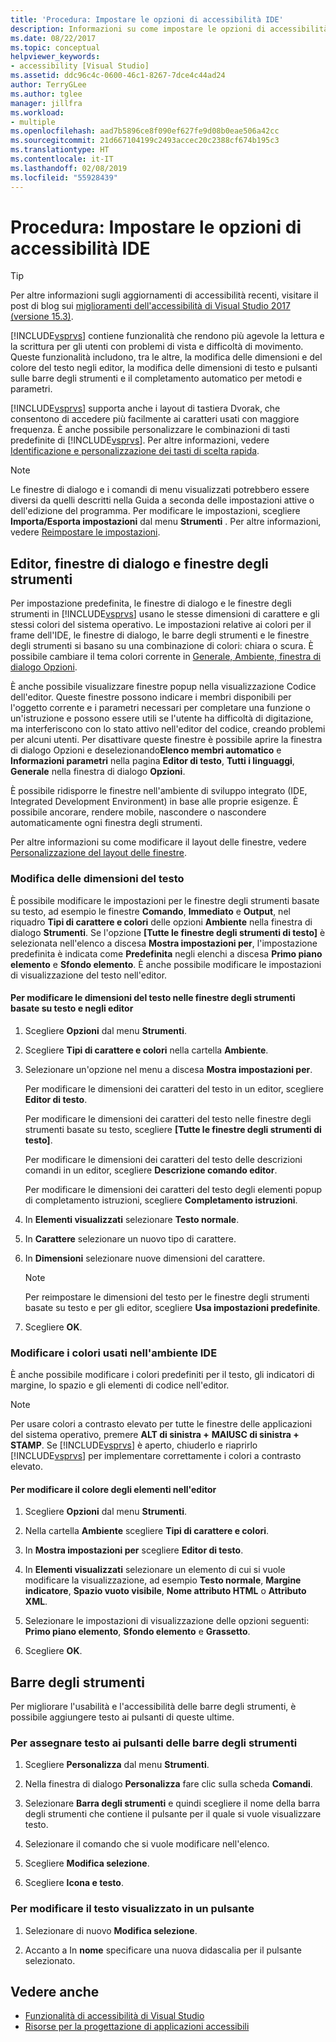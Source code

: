 ```yaml
---
title: 'Procedura: Impostare le opzioni di accessibilità IDE'
description: Informazioni su come impostare le opzioni di accessibilità di Visual Studio che semplificano l'utilizzo dell'ambiente di sviluppo integrato (IDE) per tutti gli utenti, inclusi quelli ipovedenti e con destrezza manuale limitata.
ms.date: 08/22/2017
ms.topic: conceptual
helpviewer_keywords:
- accessibility [Visual Studio]
ms.assetid: ddc96c4c-0600-46c1-8267-7dce4c44ad24
author: TerryGLee
ms.author: tglee
manager: jillfra
ms.workload:
- multiple
ms.openlocfilehash: aad7b5896ce8f090ef627fe9d08b0eae506a42cc
ms.sourcegitcommit: 21d667104199c2493accec20c2388cf674b195c3
ms.translationtype: HT
ms.contentlocale: it-IT
ms.lasthandoff: 02/08/2019
ms.locfileid: "55928439"
---
```

# <a name="how-to-set-ide-accessibility-options"></a>Procedura: Impostare le opzioni di accessibilità IDE

> [!TIP]
> Per altre informazioni sugli aggiornamenti di accessibilità recenti, visitare il post di blog sui [miglioramenti dell'accessibilità di Visual Studio 2017 (versione 15.3)](https://blogs.msdn.microsoft.com/visualstudio/2017/08/14/accessibility-improvements-in-visual-studio-2017-version-15-3/).

[!INCLUDE[vsprvs](../../code-quality/includes/vsprvs_md.md)] contiene funzionalità che rendono più agevole la lettura e la scrittura per gli utenti con problemi di vista e difficoltà di movimento. Queste funzionalità includono, tra le altre, la modifica delle dimensioni e del colore del testo negli editor, la modifica delle dimensioni di testo e pulsanti sulle barre degli strumenti e il completamento automatico per metodi e parametri.

[!INCLUDE[vsprvs](../../code-quality/includes/vsprvs_md.md)] supporta anche i layout di tastiera Dvorak, che consentono di accedere più facilmente ai caratteri usati con maggiore frequenza. È anche possibile personalizzare le combinazioni di tasti predefinite di [!INCLUDE[vsprvs](../../code-quality/includes/vsprvs_md.md)]. Per altre informazioni, vedere [Identificazione e personalizzazione dei tasti di scelta rapida](../../ide/identifying-and-customizing-keyboard-shortcuts-in-visual-studio.md).

> [!NOTE]
> Le finestre di dialogo e i comandi di menu visualizzati potrebbero essere diversi da quelli descritti nella Guida a seconda delle impostazioni attive o dell'edizione del programma. Per modificare le impostazioni, scegliere **Importa/Esporta impostazioni** dal menu **Strumenti** . Per altre informazioni, vedere [Reimpostare le impostazioni](../environment-settings.md#reset-settings).

## <a name="editors-dialogs-and-tool-windows"></a>Editor, finestre di dialogo e finestre degli strumenti

 Per impostazione predefinita, le finestre di dialogo e le finestre degli strumenti in [!INCLUDE[vsprvs](../../code-quality/includes/vsprvs_md.md)] usano le stesse dimensioni di carattere e gli stessi colori del sistema operativo. Le impostazioni relative ai colori per il frame dell'IDE, le finestre di dialogo, le barre degli strumenti e le finestre degli strumenti si basano su una combinazione di colori: chiara o scura. È possibile cambiare il tema colori corrente in [Generale, Ambiente, finestra di dialogo Opzioni](../../ide/reference/general-environment-options-dialog-box.md).

 È anche possibile visualizzare finestre popup nella visualizzazione Codice dell'editor. Queste finestre possono indicare i membri disponibili per l'oggetto corrente e i parametri necessari per completare una funzione o un'istruzione e possono essere utili se l'utente ha difficoltà di digitazione, ma interferiscono con lo stato attivo nell'editor del codice, creando problemi per alcuni utenti. Per disattivare queste finestre è possibile aprire la finestra di dialogo Opzioni e deselezionando**Elenco membri automatico** e **Informazioni parametri** nella pagina **Editor di testo**, **Tutti i linguaggi**, **Generale** nella finestra di dialogo **Opzioni**.

 È possibile ridisporre le finestre nell'ambiente di sviluppo integrato (IDE, Integrated Development Environment) in base alle proprie esigenze. È possibile ancorare, rendere mobile, nascondere o nascondere automaticamente ogni finestra degli strumenti.

 Per altre informazioni su come modificare il layout delle finestre, vedere [Personalizzazione del layout delle finestre](../../ide/customizing-window-layouts-in-visual-studio.md).

### <a name="changing-the-size-of-text"></a>Modifica delle dimensioni del testo

 È possibile modificare le impostazioni per le finestre degli strumenti basate su testo, ad esempio le finestre **Comando**, **Immediato** e **Output**, nel riquadro **Tipi di carattere e colori** delle opzioni **Ambiente** nella finestra di dialogo **Strumenti**. Se l'opzione **[Tutte le finestre degli strumenti di testo]** è selezionata nell'elenco a discesa **Mostra impostazioni per**, l'impostazione predefinita è indicata come **Predefinita** negli elenchi a discesa **Primo piano elemento** e **Sfondo elemento**. È anche possibile modificare le impostazioni di visualizzazione del testo nell'editor.

#### <a name="to-change-the-size-of-text-in-text-based-tool-windows-and-editors"></a>Per modificare le dimensioni del testo nelle finestre degli strumenti basate su testo e negli editor

1.  Scegliere **Opzioni** dal menu **Strumenti**.

2.  Scegliere **Tipi di carattere e colori** nella cartella **Ambiente**.

3.  Selezionare un'opzione nel menu a discesa **Mostra impostazioni per**.

     Per modificare le dimensioni dei caratteri del testo in un editor, scegliere **Editor di testo**.

     Per modificare le dimensioni dei caratteri del testo nelle finestre degli strumenti basate su testo, scegliere **[Tutte le finestre degli strumenti di testo]**.

     Per modificare le dimensioni dei caratteri del testo delle descrizioni comandi in un editor, scegliere **Descrizione comando editor**.

     Per modificare le dimensioni dei caratteri del testo degli elementi popup di completamento istruzioni, scegliere **Completamento istruzioni**.

4.  In **Elementi visualizzati** selezionare **Testo normale**.

5.  In **Carattere** selezionare un nuovo tipo di carattere.

6.  In **Dimensioni** selezionare nuove dimensioni del carattere.

    > [!NOTE]
    > Per reimpostare le dimensioni del testo per le finestre degli strumenti basate su testo e per gli editor, scegliere **Usa impostazioni predefinite**.

7.  Scegliere **OK**.

### <a name="change-the-colors-that-are-used-in-the-ide"></a>Modificare i colori usati nell'ambiente IDE

 È anche possibile modificare i colori predefiniti per il testo, gli indicatori di margine, lo spazio e gli elementi di codice nell'editor.

> [!NOTE]
> Per usare colori a contrasto elevato per tutte le finestre delle applicazioni del sistema operativo, premere <strong>ALT di sinistra +</strong> **MAIUSC di sinistra + STAMP**. Se [!INCLUDE[vsprvs](../../code-quality/includes/vsprvs_md.md)] è aperto, chiuderlo e riaprirlo [!INCLUDE[vsprvs](../../code-quality/includes/vsprvs_md.md)] per implementare correttamente i colori a contrasto elevato.

#### <a name="to-change-the-color-of-items-in-the-editor"></a>Per modificare il colore degli elementi nell'editor

1.  Scegliere **Opzioni** dal menu **Strumenti**.

2.  Nella cartella **Ambiente** scegliere **Tipi di carattere e colori**.

3.  In **Mostra impostazioni per** scegliere **Editor di testo**.

4.  In **Elementi visualizzati** selezionare un elemento di cui si vuole modificare la visualizzazione, ad esempio **Testo normale**, **Margine indicatore**, **Spazio vuoto visibile**, **Nome attributo HTML** o **Attributo XML**.

5.  Selezionare le impostazioni di visualizzazione delle opzioni seguenti: **Primo piano elemento**, **Sfondo elemento** e **Grassetto**.

6.  Scegliere **OK**.

## <a name="toolbars"></a>Barre degli strumenti

 Per migliorare l'usabilità e l'accessibilità delle barre degli strumenti, è possibile aggiungere testo ai pulsanti di queste ultime.

### <a name="to-assign-text-to-toolbar-buttons"></a>Per assegnare testo ai pulsanti delle barre degli strumenti

1.  Scegliere **Personalizza** dal menu **Strumenti**.

2.  Nella finestra di dialogo **Personalizza** fare clic sulla scheda **Comandi**.

3.  Selezionare **Barra degli strumenti** e quindi scegliere il nome della barra degli strumenti che contiene il pulsante per il quale si vuole visualizzare testo.

4.  Selezionare il comando che si vuole modificare nell'elenco.

5.  Scegliere **Modifica selezione**.

6.  Scegliere **Icona e testo**.

### <a name="to-modify-the-displayed-text-in-a-button"></a>Per modificare il testo visualizzato in un pulsante

1.  Selezionare di nuovo **Modifica selezione**.

2.  Accanto a In **nome** specificare una nuova didascalia per il pulsante selezionato.

## <a name="see-also"></a>Vedere anche

* [Funzionalità di accessibilità di Visual Studio](../../ide/reference/accessibility-features-of-visual-studio.md)
* [Risorse per la progettazione di applicazioni accessibili](../../ide/reference/resources-for-designing-accessible-applications.md)